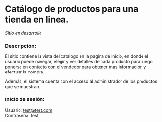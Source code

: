 # Catálogo de productos para una tienda en linea.

_Sitio en desarrollo_

### Descripción:
El sitio contiene la vista del catalogo en la pagina de inicio, en donde el usuario puede navegar, elegir y ver detalles de cada producto para luego ponerse en contacto con el vendedor para obtener mas información y efectuar la compra. 

Además, el sistema cuenta con el acceso al administrador de los productos que se muestran.

### Inicio de sesión:
Usuario: test@test.com </br>
Contraseña: test
